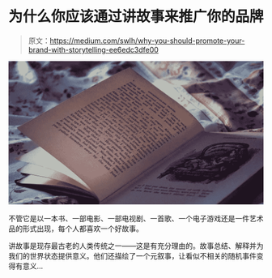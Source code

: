 # 为什么你应该通过讲故事来推广你的品牌

> 原文：<https://medium.com/swlh/why-you-should-promote-your-brand-with-storytelling-ee6edc3dfe00>

![](img/7b3b17dcb0dccd76fa2b21d0be0710b0.png)

不管它是以一本书、一部电影、一部电视剧、一首歌、一个电子游戏还是一件艺术品的形式出现，每个人都喜欢一个好故事。

讲故事是现存最古老的人类传统之一——这是有充分理由的。故事总结、解释并为我们的世界状态提供意义。他们还描绘了一个元叙事，让看似不相关的随机事件变得有意义…